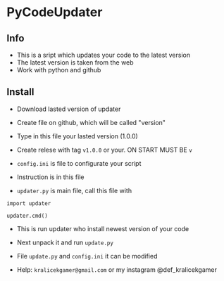 # PyCodeUpdater
## Info
- This is a sript which updates your code to the latest version
- The latest version is taken from the web
- Work with python and github

## Install
- Download lasted version of updater
- Create file on github, which will be called "version"
- Type in this file your lasted version (1.0.0)
- Create relese with tag `v1.0.0` or your. ON START MUST BE `v`



- `config.ini` is file to configurate your script
- Instruction is in this file
- `updater.py` is main file, call this file with
```
import updater

updater.cmd()
```
- This is run updater who install newest version  of your code
- Next unpack it and run `update.py`
- File `update.py` and `config.ini` it can be modified

- Help: `kralicekgamer@gmail.com` or my instagram @def_kralicekgamer
